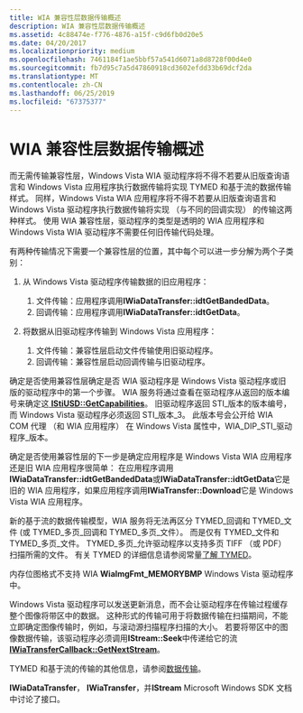 ```yaml
---
title: WIA 兼容性层数据传输概述
description: WIA 兼容性层数据传输概述
ms.assetid: 4c88474e-f776-4876-a15f-c9d6fb0d20e5
ms.date: 04/20/2017
ms.localizationpriority: medium
ms.openlocfilehash: 7461184f1ae5bbf57a541d6071a8d8728f00d4e0
ms.sourcegitcommit: fb7d95c7a5d47860918cd3602efdd33b69dcf2da
ms.translationtype: MT
ms.contentlocale: zh-CN
ms.lasthandoff: 06/25/2019
ms.locfileid: "67375377"
---
```

# <a name="wia-compatibility-layer-data-transfers-overview"></a>WIA 兼容性层数据传输概述


而无需传输兼容性层，Windows Vista WIA 驱动程序将不得不若要从旧版查询语言和 Windows Vista 应用程序执行数据传输将实现 TYMED 和基于流的数据传输样式。 同样，Windows Vista WIA 应用程序将不得不若要从旧版查询语言和 Windows Vista 驱动程序执行数据传输将实现 （与不同的回调实现） 的传输这两种样式。 使用 WIA 兼容性层，驱动程序的类型是透明的 WIA 应用程序和 Windows Vista WIA 驱动程序不需要任何旧传输代码处理。

有两种传输情况下需要一个兼容性层的位置，其中每个可以进一步分解为两个子类别：

1.  从 Windows Vista 驱动程序传输数据的旧应用程序：
    1.  文件传输：应用程序调用**IWiaDataTransfer::idtGetBandedData**。
    2.  回调传输：应用程序调用**IWiaDataTransfer::idtGetData**。

2.  将数据从旧驱动程序传输到 Windows Vista 应用程序：
    1.  文件传输：兼容性层启动文件传输使用旧驱动程序。
    2.  回调传输：兼容性层启动回调传输与旧驱动程序。

确定是否使用兼容性层确定是否 WIA 驱动程序是 Windows Vista 驱动程序或旧版的驱动程序中的第一个步骤。 WIA 服务将通过查看在驱动程序从返回的版本编号来确定这[ **IStiUSD::GetCapabilities**](https://docs.microsoft.com/windows-hardware/drivers/ddi/content/stiusd/nf-stiusd-istiusd-getcapabilities)。 旧驱动程序返回 STI\_版本的版本编号，而 Windows Vista 驱动程序必须返回 STI\_版本\_3。 此版本号会公开给 WIA COM 代理 （和 WIA 应用程序） 在 Windows Vista 属性中，WIA\_DIP\_STI\_驱动程序\_版本。

确定是否使用兼容性层的下一步是确定应用程序是 Windows Vista WIA 应用程序还是旧 WIA 应用程序很简单： 在应用程序调用**IWiaDataTransfer::idtGetBandedData**或**IWiaDataTransfer::idtGetData**它是旧的 WIA 应用程序，如果应用程序调用**IWiaTransfer::Download**它是 Windows Vista WIA 应用程序。

新的基于流的数据传输模型，WIA 服务将无法再区分 TYMED\_回调和 TYMED\_文件 (或 TYMED\_多页\_回调和 TYMED\_多页\_文件）。 而是仅有 TYMED\_文件和 TYMED\_多页\_文件。 TYMED\_多页\_允许驱动程序以支持多页 TIFF （或 PDF） 扫描所需的文件。 有关 TYMED 的详细信息请参阅常量[了解 TYMED](understanding-tymed.md)。

内存位图格式不支持 WIA **WiaImgFmt\_MEMORYBMP** Windows Vista 驱动程序中。

Windows Vista 驱动程序可以发送更新消息，而不会让驱动程序在传输过程缓存整个图像将带区中的数据。 这种形式的传输可用于将数据传输在扫描期间，不能立即确定图像传输时，例如，与滚动源扫描程序扫描的大小。 若要将带区中的图像数据传输，该驱动程序必须调用**IStream::Seek**中传递给它的流[ **IWiaTransferCallback::GetNextStream**](https://docs.microsoft.com/windows-hardware/drivers/ddi/content/wia_lh/nf-wia_lh-iwiatransfercallback-getnextstream)。

TYMED 和基于流的传输的其他信息，请参阅[数据传输](data-transfers.md)。

**IWiaDataTransfer**， **IWiaTransfer**，并**IStream** Microsoft Windows SDK 文档中讨论了接口。

 

 




